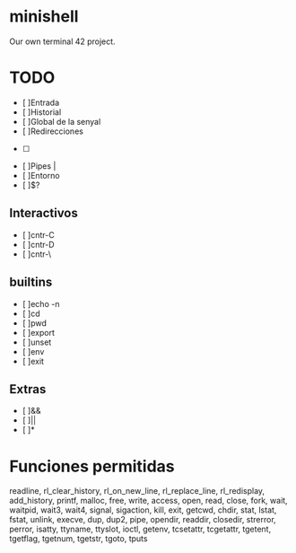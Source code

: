 # minishell
Our own terminal 42 project.

# TODO
- [ ]Entrada
- [ ]Historial
- [ ]Global de la senyal
- [ ]Redirecciones
- [ ]
- [ ]Pipes |
- [ ]Entorno
- [ ]$?
## Interactivos
- [ ]cntr-C
- [ ]cntr-D
- [ ]cntr-\
## builtins
- [ ]echo -n
- [ ]cd
- [ ]pwd
- [ ]export
- [ ]unset
- [ ]env
- [ ]exit
## Extras
- [ ]&&
- [ ]||
- [ ]*

# Funciones permitidas

readline, rl_clear_history, rl_on_new_line,
rl_replace_line, rl_redisplay, add_history,
printf, malloc, free, write, access, open, read,
close, fork, wait, waitpid, wait3, wait4, signal,
sigaction, kill, exit, getcwd, chdir, stat,
lstat, fstat, unlink, execve, dup, dup2, pipe,
opendir, readdir, closedir, strerror, perror,
isatty, ttyname, ttyslot, ioctl, getenv, tcsetattr,
tcgetattr, tgetent, tgetflag, tgetnum, tgetstr,
tgoto, tputs
